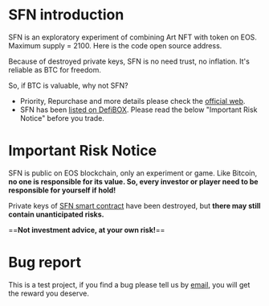 # SFN introduction
SFN is an exploratory experiment of combining Art NFT with token on EOS. Maximum supply = 2100. Here is the code open source address.

Because of destroyed private keys, SFN is no need trust, no inflation. It's reliable as BTC for freedom.

So, if BTC is valuable, why not SFN?

- Priority, Repurchase and more details please check the [official web](https://sfnart.carrd.co).
- SFN has been [listed on DefiBOX](https://eos.defibox.io/marketDetail/2051). Please read the below "Important Risk Notice" before you trade.

# Important Risk Notice
SFN is public on EOS blockchain, only an experiment or game.
Like Bitcoin, **no one is responsible for its value. So, every investor or player need to be responsible for yourself if hold!**


Private keys of [SFN smart contract](https://www.bloks.io/account/sfn.free) have been destroyed, but **there may still contain unanticipated risks.**

==**Not investment advice, at your own risk!**==

# Bug report
This is a test project, if you find a bug please tell us by [email](shufannft@gmail.com), you will get the reward you deserve.
